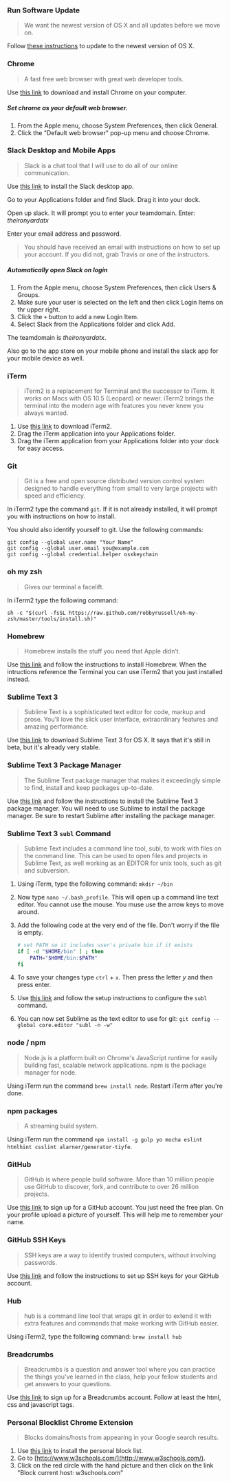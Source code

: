 ### Run Software Update
> We want the newest version of OS X and all updates before we move on.

Follow [these instructions](https://support.apple.com/en-us/HT201541) to update to the newest version of OS X.

### Chrome
> A fast free web browser with great web developer tools.

Use [this link](https://www.google.com/chrome/browser/desktop/index.html) to download and install Chrome on your computer.

##### Set chrome as your default web browser.
1. From the Apple menu, choose System Preferences, then click General.
2. Click the "Default web browser" pop-up menu and choose Chrome.

### Slack Desktop and Mobile Apps
> Slack is a chat tool that I will use to do all of our online communication.

Use [this link](https://itunes.apple.com/us/app/slack/id803453959?mt=12#) to install the Slack desktop app.

Go to your Applications folder and find Slack. Drag it into your dock.

Open up slack. It will prompt you to enter your teamdomain. Enter: *theironyardatx*

Enter your email address and password.

> You should have received an email with instructions on how to set up your account. If you did not, grab Travis or one of the instructors. 

##### Automatically open Slack on login
1. From the Apple menu, choose System Preferences, then click Users & Groups.
1. Make sure your user is selected on the left and then click Login Items on thr upper right.
1. Click the `+` button to add a new Login Item.
1. Select Slack from the Applications folder and click Add.

The teamdomain is *theironyardatx*. 

Also go to the app store on your mobile phone and install the slack app for your mobile device as well.

### iTerm
> iTerm2 is a replacement for Terminal and the successor to iTerm. It works on Macs with OS 10.5 (Leopard) or newer. iTerm2 brings the terminal into the modern age with features you never knew you always wanted.

1. Use [this link](http://iterm2.com/) to download iTerm2.
1. Drag the iTerm application into your Applications folder.
1. Drag the iTerm application from your Applications folder into your dock for easy access.

### Git
> Git is a free and open source distributed version control system designed to handle everything from small to very large projects with speed and efficiency.

In iTerm2 type the command `git`. If it is not already installed, it will prompt you with instructions on how to install.

You should also identify yourself to git. Use the following commands:

```
git config --global user.name "Your Name"
git config --global user.email you@example.com
git config --global credential.helper osxkeychain
```

### oh my zsh
> Gives our terminal a facelift.

In iTerm2 type the following command:

```
sh -c "$(curl -fsSL https://raw.github.com/robbyrussell/oh-my-zsh/master/tools/install.sh)"
```

### Homebrew
> Homebrew installs the stuff you need that Apple didn’t.

Use [this link](http://brew.sh/) and follow the instructions to install Homebrew. When the intructions reference the Terminal you can use iTerm2 that you just installed instead.

### Sublime Text 3
> Sublime Text is a sophisticated text editor for code, markup and prose. You'll love the slick user interface, extraordinary features and amazing performance.

Use [this link](http://www.sublimetext.com/3) to download Sublime Text 3 for OS X. It says that it's still in beta, but it's already very stable.

### Sublime Text 3 Package Manager
> The Sublime Text package manager that makes it exceedingly simple to find, install and keep packages up-to-date.

Use [this link](https://packagecontrol.io/installation) and follow the instructions to install the Sublime Text 3 package manager. You will need to use Sublime to install the package manager. Be sure to restart Sublime after installing the package manager.

### Sublime Text 3 `subl` Command
> Sublime Text includes a command line tool, subl, to work with files on the command line. This can be used to open files and projects in Sublime Text, as well working as an EDITOR for unix tools, such as git and subversion.

1. Using iTerm, type the following command: `mkdir ~/bin`
2. Now type `nano ~/.bash_profile`. This will open up a command line text editor. You cannot use the mouse. You muse use the arrow keys to move around.
3. Add the following code at the very end of the file. Don't worry if the file is empty.

	```bash
	# set PATH so it includes user's private bin if it exists
	if [ -d "$HOME/bin" ] ; then
	    PATH="$HOME/bin:$PATH"
	fi
	```
4. To save your changes type `ctrl` + `x`. Then press the letter *y* and then press enter.
5. Use [this link](https://www.sublimetext.com/docs/3/osx_command_line.html) and follow the setup instructions to configure the `subl` command.
6. You can now set Sublime as the text editor to use for git: `git config --global core.editor "subl -n -w"`

### node / npm
> Node.js is a platform built on Chrome's JavaScript runtime for easily building fast, scalable network applications. npm is the package manager for node.

Using iTerm run the command `brew install node`. Restart iTerm after you're done.

### npm packages
> A streaming build system.

Using iTerm run the command `npm install -g gulp yo mocha eslint htmlhint csslint alarner/generator-tiyfe`.


<!--
### Various Sublime Packages
Use [this link](https://packagecontrol.io/docs/usage) to read up on how to install new packages using the Sublime Package Manager that you just installed.
-->

### GitHub
> GitHub is where people build software. More than 10 million people use GitHub to discover, fork, and contribute to over 26 million projects.

Use [this link](https://github.com/join) to sign up for a GitHub account. You just need the free plan. On your profile upload a picture of yourself. This will help me to remember your name.

### GitHub SSH Keys
> SSH keys are a way to identify trusted computers, without involving passwords.

Use [this link](https://help.github.com/articles/generating-ssh-keys/) and follow the instructions to set up SSH keys for your GitHub account.

### Hub
> hub is a command line tool that wraps git in order to extend it with extra features and commands that make working with GitHub easier.

Using iTerm2, type the following command: `brew install hub`

### Breadcrumbs
> Breadcrumbs is a question and answer tool where you can practice the things you've learned in the class, help your fellow students and get answers to your questions.

Use [this link](http://tiy.breadcrumbsqa.com/index/register) to sign up for a Breadcrumbs account. Follow at least the html, css and javascript tags.

### Personal Blocklist Chrome Extension
> Blocks domains/hosts from appearing in your Google search results.

1. Use [this link](https://chrome.google.com/webstore/detail/personal-blocklist-by-goo/nolijncfnkgaikbjbdaogikpmpbdcdef?hl=en) to install the personal block list.
2. Go to [http://www.w3schools.com/](http://www.w3schools.com/).
3. Click on the red circle with the hand picture and then click on the link "Block current host: w3schools.com"


<!-- for next time:

	Xcode (not just Xcode tools)
	sublime preferences
	sublime packages
		- sass
		- sublime linter
		- sublimelinter-contrib-eslint
		- sublimelinter-contrib-htmlhint
		- w3c validator

-->

<!--
Install the following packages:

*


Sublime Package Control
	- sass
	- sublime linter
	- sublimelinter-contrib-eslint
	- sublimelinter-contrib-htmlhint
	- eslint
	- w3c validator

-->
